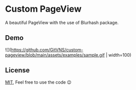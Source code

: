 # Custom PageView

A beautiful PageView with the use of Blurhash package.


## Demo

![](https://github.com/GitVNS/custom-pageview/blob/main/assets/examples/sample.gif | width=100)

## License

[MIT](https://choosealicense.com/licenses/mit/),
Feel free to use the code 😉
